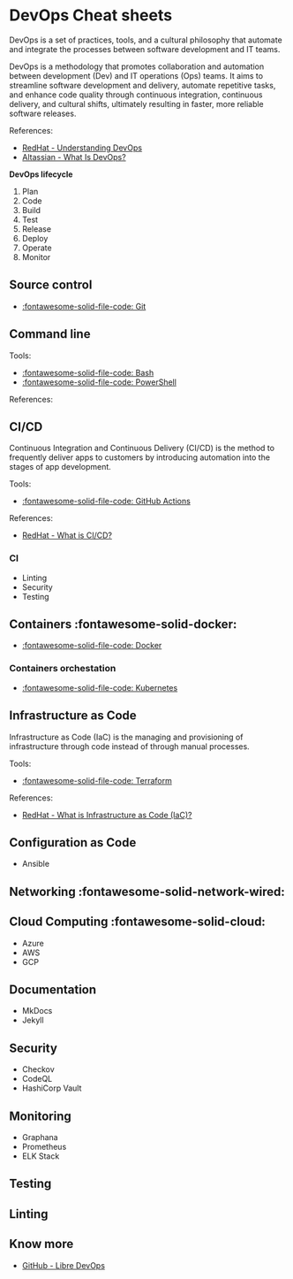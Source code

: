 # DevOps Cheat sheets
DevOps is a set of practices, tools, and a cultural philosophy that automate and integrate the processes between software development and IT teams.

DevOps is a methodology that promotes collaboration and automation between development (Dev) and IT operations (Ops) teams. It aims to streamline software development and delivery, automate repetitive tasks, and enhance code quality through continuous integration, continuous delivery, and cultural shifts, ultimately resulting in faster, more reliable software releases.

References:

- [RedHat - Understanding DevOps](https://www.redhat.com/en/topics/devops)
- [Altassian - What Is DevOps?](https://www.atlassian.com/devops)

**DevOps lifecycle**
1. Plan
2. Code
3. Build
4. Test
5. Release
6. Deploy
7. Operate
8. Monitor


## Source control
- [:fontawesome-solid-file-code: Git](./git.md)

## Command line

Tools:

- [:fontawesome-solid-file-code: Bash](./bash.md) 
- [:fontawesome-solid-file-code: PowerShell](./powershell.md)

References:

## CI/CD
Continuous Integration and Continuous Delivery (CI/CD) is the method to frequently deliver apps to customers by introducing automation into the stages of app development.

Tools:

- [:fontawesome-solid-file-code: GitHub Actions](./github-actions.md)

References:

- [RedHat - What is CI/CD?](https://www.redhat.com/en/topics/devops/what-is-ci-cd)

### CI
- Linting
- Security
- Testing


## Containers :fontawesome-solid-docker:
- [:fontawesome-solid-file-code: Docker](./docker.md)

### Containers orchestation
- [:fontawesome-solid-file-code: Kubernetes](./kubernetes.md)

## Infrastructure as Code
Infrastructure as Code (IaC) is the managing and provisioning of infrastructure through code instead of through manual processes.

Tools:

- [:fontawesome-solid-file-code: Terraform](./terraform.md)

References:

- [RedHat - What is Infrastructure as Code (IaC)?](https://www.redhat.com/en/topics/automation/what-is-infrastructure-as-code-iac)

## Configuration as Code
- Ansible

## Networking :fontawesome-solid-network-wired:

## Cloud Computing :fontawesome-solid-cloud:
- Azure
- AWS
- GCP

## Documentation
- MkDocs
- Jekyll

## Security
- Checkov
- CodeQL
- HashiCorp Vault

## Monitoring
- Graphana
- Prometheus
- ELK Stack

## Testing


## Linting


<!-- :smile:  -->
<!-- :fontawesome-regular-face-laugh-wink: -->
<!-- :octicons-copilot-24:{ .copilot } -->
<!-- :fontawesome-brands-github:{ .github } -->

## Know more

- [GitHub - Libre DevOps](https://github.com/libre-devops)